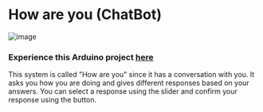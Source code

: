 # How are you (ChatBot)

![image](https://github.com/user-attachments/assets/b8b7c753-235b-4d54-8d52-e88017649a7e)

### Experience this Arduino project [here](https://wokwi.com/projects/407278569002251265)

This system is called "How are you" since it has a conversation with you. It asks you how you are doing and gives different responses based on your answers. You can select a response using the slider and confirm your response using the button.
